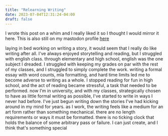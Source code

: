 ```yaml
---
title: "Relearning Writing"
date: 2023-07-04T12:31:24-04:00
draft: false
---
```


I wrote this post on a whim and I really liked it so I thought I would mirror it here. This is also still on my mastodon profile [here](https://cutie.city/@ivy/110472695040363825)

laying in bed working on writing a story, it would seem that I really do like writing after all. I've always enjoyed storytelling and reading, but I struggled with english class. through elementary and high school, english was the one subject I dreaded. I struggled with keeping my grades on par with the rest of my classes, and I struggled to simply complete the work. writing a formal essay with word counts, mla formatting, and hard time limits led me to become adverse to writing as a whole. I stopped reading for fun in high school, and the act of reading became stressful, a task that needed to be performed. now I'm in university, and with my classes, strategically chosen to have as little formal writing as possible, I've started to write in ways I never had before. I've just begun writing down the stories I've had kicking around in my mind for years. as I work, the writing feels like a medium for an art form rather than something mechanical. there are no length requirements or ways it must be formatted. there is no ticking clock that holds the balance of some arbitrary pass or failure. I can just create, and I think that's something special